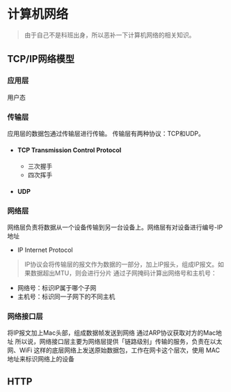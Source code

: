 # 计算机网络
> 由于自己不是科班出身，所以恶补一下计算机网络的相关知识。

## TCP/IP网络模型

### 应用层
用户态
### 传输层
应用层的数据包通过传输层进行传输。
传输层有两种协议：TCP和UDP。
- #### TCP Transmission Control Protocol
    - 三次握手
    - 四次挥手
- #### UDP
### 网络层
网络层负责将数据从一个设备传输到另一台设备上。网络层有对设备进行编号-IP地址
- IP Internet Protocol
 > IP协议会将传输层的报文作为数据的一部分，加上IP报头，组成IP报文。如果数据超出MTU，则会进行分片
通过子网掩码计算出网络号和主机号：
  - 网络号：标识IP属于哪个子网
  - 主机号：标识同一子网下的不同主机

### 网络接口层
将IP报文加上Mac头部，组成数据帧发送到网络
通过ARP协议获取对方的Mac地址
所以说，网络接口层主要为网络层提供「链路级别」传输的服务，负责在以太网、WiFi 这样的底层网络上发送原始数据包，工作在网卡这个层次，使用 MAC 地址来标识网络上的设备

## HTTP
